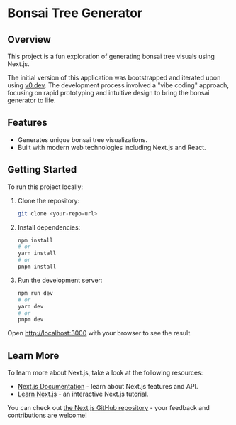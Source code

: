 # Bonsai Tree Generator

## Overview

This project is a fun exploration of generating bonsai tree visuals using Next.js.

The initial version of this application was bootstrapped and iterated upon using [v0.dev](https://v0.dev). The development process involved a "vibe coding" approach, focusing on rapid prototyping and intuitive design to bring the bonsai generator to life.

## Features

- Generates unique bonsai tree visualizations.
- Built with modern web technologies including Next.js and React.

## Getting Started

To run this project locally:

1.  Clone the repository:
    ```bash
    git clone <your-repo-url>
    ```
2.  Install dependencies:
    ```bash
    npm install
    # or
    yarn install
    # or
    pnpm install
    ```
3.  Run the development server:
    ```bash
    npm run dev
    # or
    yarn dev
    # or
    pnpm dev
    ```
Open [http://localhost:3000](http://localhost:3000) with your browser to see the result.

## Learn More

To learn more about Next.js, take a look at the following resources:

- [Next.js Documentation](https://nextjs.org/docs) - learn about Next.js features and API.
- [Learn Next.js](https://nextjs.org/learn) - an interactive Next.js tutorial.

You can check out [the Next.js GitHub repository](https://github.com/vercel/next.js/) - your feedback and contributions are welcome!